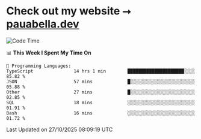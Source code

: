 # Check out my website ⭢ [pauabella.dev](https://pauabella.dev)

<!--START_SECTION:waka-->
![Code Time](http://img.shields.io/badge/Code%20Time-4%2C925%20hrs%201%20min-blue)

📊 **This Week I Spent My Time On** 

```text
💬 Programming Languages: 
TypeScript               14 hrs 1 min        █████████████████████░░░░   85.82 % 
JSON                     57 mins             █░░░░░░░░░░░░░░░░░░░░░░░░   05.88 % 
Other                    27 mins             █░░░░░░░░░░░░░░░░░░░░░░░░   02.85 % 
SQL                      18 mins             ░░░░░░░░░░░░░░░░░░░░░░░░░   01.91 % 
Bash                     16 mins             ░░░░░░░░░░░░░░░░░░░░░░░░░   01.72 % 
```


 Last Updated on 27/10/2025 08:09:19 UTC
<!--END_SECTION:waka-->

